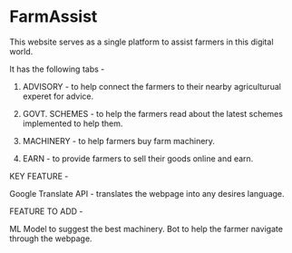 # FarmAssist
This website serves as a single platform to assist farmers in this digital world.

It has the following tabs -

1) ADVISORY - to help connect the farmers to their nearby agriculturual experet for advice.

2) GOVT. SCHEMES - to help the farmers read about the latest schemes implemented to help them.

3) MACHINERY - to help farmers buy farm machinery.

4) EARN - to provide farmers to sell their goods online and earn.

KEY FEATURE -

Google Translate API - translates the webpage into any desires language.

FEATURE TO ADD -

ML Model to suggest the best machinery. Bot to help the farmer navigate through the webpage.
